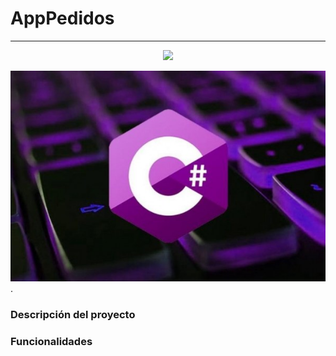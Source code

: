 # AppPedidos
<hr>

<p align="center">
   <img src="http://img.shields.io/static/v1?label=STATUS&message=IN%20PROGRESS&color=RED&style=for-the-badge" #vitrinedev/>
</p>



![image.net](https://github.com/luisjacobpy/06AppPedidos_POO_C-SHARP/blob/main/CSHARP.jpeg).

### Descripción del proyecto

### Funcionalidades



